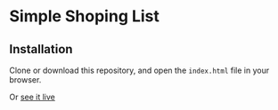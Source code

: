 # Simple Shoping List

## Installation
Clone or download this repository, and open the `index.html` file in your browser.

Or [see it live](https://suciucalin.github.io/simple_shopping_list/)
